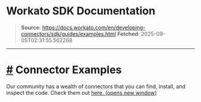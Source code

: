 # Workato SDK Documentation

> **Source**: https://docs.workato.com/en/developing-connectors/sdk/guides/examples.html
> **Fetched**: 2025-09-05T02:31:55.562268

---

# [#](<#connector-examples>) Connector Examples

Our community has a wealth of connectors that you can find, install, and inspect the code. Check them out [here. (opens new window)](<https://app.workato.com/browse/connectors>)
